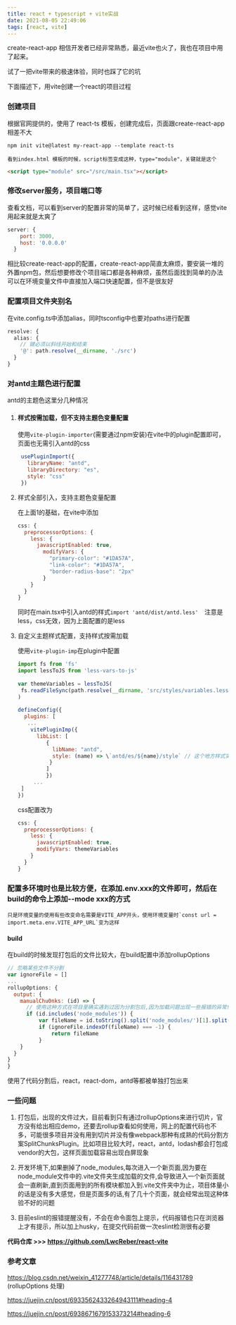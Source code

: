 ```yaml
---
title: react + typescript + vite实战
date: 2021-08-05 22:49:06
tags: [react, vite]
---
```



create-react-app 相信开发者已经非常熟悉，最近vite也火了，我也在项目中用了起来。

试了一把vite带来的极速体验，同时也踩了它的坑

下面描述下，用vite创建一个react的项目过程

### 创建项目
   根据官网提供的，使用了 react-ts 模板，创建完成后，页面跟create-react-app相差不大

   ```
   npm init vite@latest my-react-app --template react-ts
   ```

    看到index.html 模板的时候，script标签变成这种，type="module"，关键就是这个

   ```html
   <script type="module" src="/src/main.tsx"></script>
   ```
<!--truncate-->
### 修改server服务，项目端口等

   查看文档，可以看到server的配置非常的简单了，这时候已经看到这样，感觉vite用起来就是太爽了

   ``` js
   server: {
       port: 3000,
       host: '0.0.0.0'
     }
   ```

   相比较create-react-app的配置，create-react-app简直太麻烦，要安装一堆的外置npm包，然后想要修改个项目端口都是各种麻烦，虽然后面找到简单的办法可以在环境变量文件中直接加入端口快速配置，但不是很友好

### 配置项目文件夹别名

   在vite.config.ts中添加alias，同时tsconfig中也要对paths进行配置

```typescript
resolve: {
  alias: {
    // 键必须以斜线开始和结束
    '@': path.resolve(__dirname, './src')
  }
}
```



### 对antd主题色进行配置

antd的主题色这里分几种情况

1. #### 样式按需加载，但不支持主题色变量配置

   ​    使用`vite-plugin-importer`(需要通过npm安装)在vite中的plugin配置即可，页面也无需引入antd的css

   ```js
    usePluginImport({
      libraryName: "antd",
      libraryDirectory: "es",
      style: "css"
    })
   ```

2. 样式全部引入，支持主题色变量配置

   在上面1的基础，在vite中添加

   ```js
   css: {
     preprocessorOptions: {
       less: {
         javascriptEnabled: true,
           modifyVars: {
             "primary-color": "#1DA57A",
             "link-color": "#1DA57A",
             "border-radius-base": "2px"
           }
       }
     }
   } 
   ```

   同时在main.tsx中引入antd的样式`import 'antd/dist/antd.less'  `注意是less，css无效，因为上面配置的是less

3. 自定义主题样式配置，支持样式按需加载

   使用`vite-plugin-imp`在plugin中配置

   ```js
   import fs from 'fs'
   import lessToJS from 'less-vars-to-js'
         
   var themeVariables = lessToJS(
   	fs.readFileSync(path.resolve(__dirname, 'src/styles/variables.less'), 'utf8')
   )
         
   defineConfig({
     plugins: [
      ...
       vitePluginImp({
         libList: [
            {
              libName: "antd",
              style: (name) => \`antd/es/${name}/style` // 这个地方样式实现按需引入
             }
          	]
      		})
     	...
   	]
   })
   ```

   css配置改为

   ```js
   css: {
     preprocessorOptions: {
       less: {
         javascriptEnabled: true,
         modifyVars: themeVariables
       }
     }
   }
   ```

   

 ### 配置多环境时也是比较方便，在添加.env.xxx的文件即可，然后在build的命令上添加--mode xxx的方式

    只是环境变量的使用有些改变命名需要是VITE_APP开头，使用环境变量时`const url = import.meta.env.VITE_APP_URL`变为这样

 #### build
   在build的时候发现打包后的文件比较大，在build配置中添加rollupOptions

  ```js
// 忽略某些文件不分割
var ignoreFile = []
  ...
  rollupOptions: {
    output: {
      manualChu0nks: (id) => {
        // 使用这种方式在项目里确实遇到过因为分割包后,因为加载问题出现一些报错的异常情况,所以声明了ignoreFile对有问题的文件不进行分割处理
        if (id.includes('node_modules')) {
        	var fileName = id.toString().split('node_modules/')[1].split('/')[0].toString()
        	if (ignoreFile.indexOf(fileName) === -1) {
        		return fileName
        	}
      }
    }
  }
}
  ```



   使用了代码分割后，react，react-dom，antd等都被单独打包出来



### 一些问题

1. 打包后，出现的文件过大，目前看到只有通过rollupOptions来进行切片，官方没有给出相应demo，还要去rollup查看如何使用，网上的配置代码也不多，可能很多项目并没有用到切片并没有像webpack那种有成熟的代码分割方案SplitChunksPlugin。比如项目比较大时，react，antd，lodash都会打包成vendor的大包，这样页面加载容易出现白屏现象



2. 开发环境下,如果删掉了node_modules,每次进入一个新页面,因为要在node_module文件中的.vite文件夹生成加载的文件,会导致进入一个新页面就会一直刷新,直到页面用到的所有模块都加入到.vite文件夹中为止，项目体量小的话是没有多大感觉，但是页面多的话,有了几十个页面，就会经常出现这种体验不好的问题



3. 目前eslint的报错提醒没有，不会在命令面包上提示，代码报错也只在浏览器上才有提示，所以加上husky，在提交代码前做一次eslint检测很有必要

   

**代码仓库  >>> https://github.com/LwcReber/react-vite**


### 参考文章

https://blog.csdn.net/weixin_41277748/article/details/116431789 (rollupOptions 处理)

https://juejin.cn/post/6933562433264943111#heading-4

https://juejin.cn/post/6938671679153373214#heading-6
